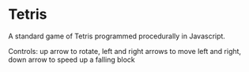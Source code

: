# Tetris
A standard game of Tetris programmed procedurally in Javascript.

Controls: up arrow to rotate, left and right arrows to move left and right, down arrow to speed up a falling block
       
